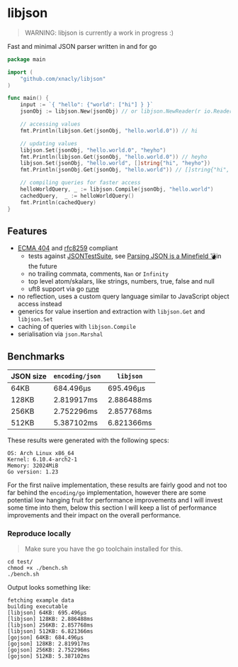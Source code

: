 # libjson

> WARNING: libjson is currently a work in progress :)

Fast and minimal JSON parser written in and for go

```go
package main

import (
    "github.com/xnacly/libjson"
)

func main() {
    input := `{ "hello": {"world": ["hi"] } }`
    jsonObj := libjson.New(jsonObj) // or libjson.NewReader(r io.Reader)

    // accessing values
    fmt.Println(libjson.Get(jsonObj, "hello.world.0")) // hi

    // updating values
    libjson.Set(jsonObj, "hello.world.0", "heyho")
    fmt.Println(libjson.Get(jsonObj, "hello.world.0")) // heyho
    libjson.Set(jsonObj, "hello.world", []string{"hi", "heyho"})
    fmt.Println(jsonObj.Get(jsonObj, "hello.world")) // []string{"hi", "heyho"}

    // compiling queries for faster access
    helloWorldQuery, _ := libjson.Compile(jsonObj, "hello.world")
    cachedQuery,  _ := helloWorldQuery()
    fmt.Println(cachedQuery)
}
```

## Features

- [ECMA 404](https://ecma-international.org/wp-content/uploads/ECMA-404_2nd_edition_december_2017.pdf)
  and [rfc8259](https://www.rfc-editor.org/rfc/rfc8259) compliant
  - tests against [JSONTestSuite](https://github.com/nst/JSONTestSuite), see
    [Parsing JSON is a Minefield
    💣](https://seriot.ch/projects/parsing_json.html)in the future
  - no trailing commata, comments, `Nan` or `Infinity`
  - top level atom/skalars, like strings, numbers, true, false and null
  - uft8 support via go [rune](https://go.dev/blog/strings)
- no reflection, uses a custom query language similar to JavaScript object access instead
- generics for value insertion and extraction with `libjson.Get` and `libjson.Set`
- caching of queries with `libjson.Compile`
- serialisation via `json.Marshal`

## Benchmarks

| JSON size | `encoding/json` | `libjson`  |
| --------- | --------------- | ---------- |
| 64KB      | 684.496µs       | 695.496µs  |
| 128KB     | 2.819917ms      | 2.886488ms |
| 256KB     | 2.752296ms      | 2.857768ms |
| 512KB     | 5.387102ms      | 6.821366ms |

These results were generated with the following specs:

```text
OS: Arch Linux x86_64
Kernel: 6.10.4-arch2-1
Memory: 32024MiB
Go version: 1.23
```

For the first naiive implementation, these results are fairly good and not too
far behind the `encoding/go` implementation, however there are some potential
low hanging fruit for performance improvements and I will invest some time into
them, below this section I will keep a list of performance improvements and
their impact on the overall performance.

### Reproduce locally

> Make sure you have the go toolchain installed for this.

```shell
cd test/
chmod +x ./bench.sh
./bench.sh
```

Output looks something like:

```text
fetching example data
building executable
[libjson] 64KB: 695.496µs
[libjson] 128KB: 2.886488ms
[libjson] 256KB: 2.857768ms
[libjson] 512KB: 6.821366ms
[gojson] 64KB: 684.496µs
[gojson] 128KB: 2.819917ms
[gojson] 256KB: 2.752296ms
[gojson] 512KB: 5.387102ms
```
